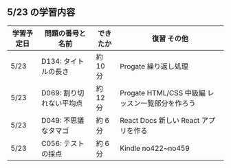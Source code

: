 ## 5/23 の学習内容

| 学習予定日 | 問題の番号と名前         | できたか | 復習 その他                                      |
| ---------- | ------------------------ | -------- | ------------------------------------------------ |
| 5/23       | D134: タイトルの長さ     | 約 10 分 | Progate 繰り返し処理                             |
| 5/23       | D069: 割り切れない平均点 | 約 12 分 | Progate HTML/CSS 中級編 レッスン一覧部分を作ろう |
| 5/23       | D049: 不思議なタマゴ     | 約 6 分  | React Docs 新しい React アプリを作る             |
| 5/23       | C056: テストの採点       | 約 6 分  | Kindle no422~no459                               |
